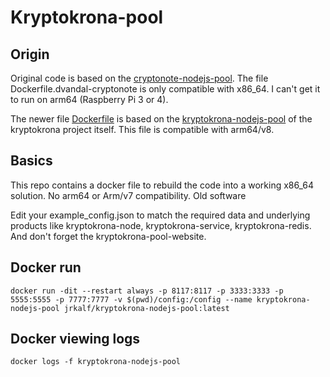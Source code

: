 # Kryptokrona-pool

## Origin
Original code is based on the [cryptonote-nodejs-pool](https://github.com/dvandal/cryptonote-nodejs-pool).
The file Dockerfile.dvandal-cryptonote is only compatible with x86_64. I can't get it to run on arm64 (Raspberry Pi 3 or 4).

The newer file [Dockerfile](Dockerfile.kryptokrona-nodejs-pool) is based on the [kryptokrona-nodejs-pool](https://github.com/kryptokrona/kryptokrona-nodejs-pool) of the kryptokrona project itself.
This file is compatible with arm64/v8.

## Basics
This repo contains a docker file to rebuild the code into a working x86_64 solution.
No arm64 or Arm/v7 compatibility. Old software

Edit your example_config.json to match the required data and underlying products like kryptokrona-node, kryptokrona-service, kryptokrona-redis. And don't forget the kryptokrona-pool-website.

## Docker run
```
docker run -dit --restart always -p 8117:8117 -p 3333:3333 -p 5555:5555 -p 7777:7777 -v $(pwd)/config:/config --name kryptokrona-nodejs-pool jrkalf/kryptokrona-nodejs-pool:latest
```

## Docker viewing logs
```
docker logs -f kryptokrona-nodejs-pool
```